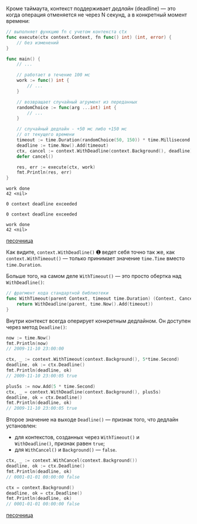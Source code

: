 Кроме таймаута, контекст поддерживает _дедлайн_ (deadline) — это когда операция отменяется не через N секунд, а в конкретный момент времени:

```go
// выполняет функцию fn с учетом контекста ctx
func execute(ctx context.Context, fn func() int) (int, error) {
    // без изменений
}

func main() {
    // ...

    // работает в течение 100 мс
    work := func() int {
        // ...
    }

    // возвращает случайный агрумент из переданных
    randomChoice := func(arg ...int) int {
        // ...
    }

    // случайный дедлайн - +50 мс либо +150 мс
    // от текущего времени
    timeout := time.Duration(randomChoice(50, 150)) * time.Millisecond
    deadline := time.Now().Add(timeout)
    ctx, cancel := context.WithDeadline(context.Background(), deadline)  // (1)
    defer cancel()

    res, err := execute(ctx, work)
    fmt.Println(res, err)
}

```

```no-highlight
work done
42 <nil>

0 context deadline exceeded

0 context deadline exceeded

work done
42 <nil>
```

[песочница](https://go.dev/play/p/9gelf0HJNpT)

Как видите, `context.WithDeadline()` ➊ ведет себя точно так же, как `context.WithTimeout()` — только принимает значение `time.Time` вместо `time.Duration`.

Больше того, на самом деле `WithTimeout()` — это просто обертка над `WithDeadline()`:

```go
// фрагмент кода стандартной библиотеки
func WithTimeout(parent Context, timeout time.Duration) (Context, CancelFunc) {
    return WithDeadline(parent, time.Now().Add(timeout))
}
```

Внутри контекст всегда оперирует конкретным дедлайном. Он доступен через метод `Deadline()`:

```go
now := time.Now()
fmt.Println(now)
// 2009-11-10 23:00:00

ctx, _ := context.WithTimeout(context.Background(), 5*time.Second)
deadline, ok := ctx.Deadline()
fmt.Println(deadline, ok)
// 2009-11-10 23:00:05 true

plus5s := now.Add(5 * time.Second)
ctx, _ = context.WithDeadline(context.Background(), plus5s)
deadline, ok = ctx.Deadline()
fmt.Println(deadline, ok)
// 2009-11-10 23:00:05 true
```

Второе значение на выходе `Deadline()` — признак того, что дедлайн установлен:

-   для контекстов, созданных через `WithTimeout()` и `WithDeadline()`, признак равен `true`;
-   для `WithCancel()` и `Background()` — `false`.

```go
ctx, _ := context.WithCancel(context.Background())
deadline, ok := ctx.Deadline()
fmt.Println(deadline, ok)
// 0001-01-01 00:00:00 false

ctx = context.Background()
deadline, ok = ctx.Deadline()
fmt.Println(deadline, ok)
// 0001-01-01 00:00:00 false
```

[песочница](https://go.dev/play/p/YmIXdXClpDT)